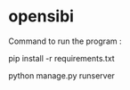 # opensibi

Command to run the program :

pip install -r requirements.txt

python manage.py runserver
